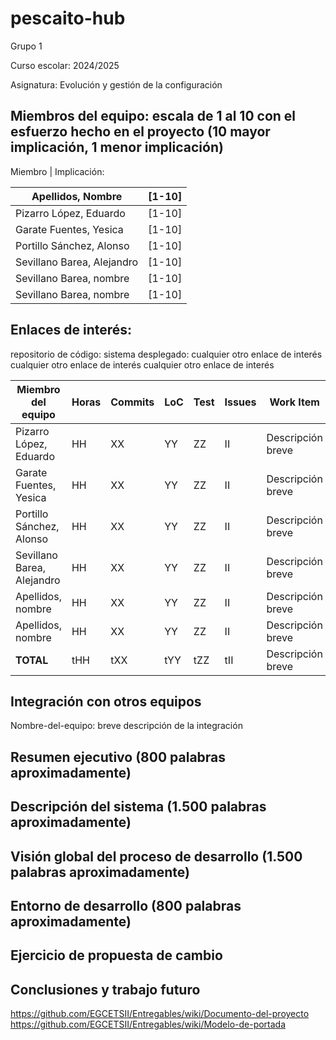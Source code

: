 # <strong>pescaito-hub</strong>

Grupo 1

Curso escolar: 2024/2025

Asignatura: Evolución y gestión de la configuración

## Miembros del equipo: escala de 1 al 10 con el esfuerzo hecho en el proyecto (10 mayor implicación, 1 menor implicación)


Miembro	| Implicación:

| Apellidos, Nombre | [1-10] |
|-------------------|--------|
| Pizarro López, Eduardo | [1-10] |
| Garate Fuentes, Yesica | [1-10] |
| Portillo Sánchez, Alonso | [1-10] |
| Sevillano Barea, Alejandro | [1-10] |
| Sevillano Barea, nombre | [1-10] |
| Sevillano Barea, nombre | [1-10] |


## Enlaces de interés:
repositorio de código:
sistema desplegado:
cualquier otro enlace de interés
cualquier otro enlace de interés
cualquier otro enlace de interés

| Miembro del equipo | Horas | Commits | LoC  | Test | Issues | Work Item          |
|--------------------|-------|---------|------|------|--------|--------------------|
| Pizarro López, Eduardo | HH    | XX      | YY   | ZZ   | II     | Descripción breve  |
| Garate Fuentes, Yesica | HH    | XX      | YY   | ZZ   | II     | Descripción breve  |
| Portillo Sánchez, Alonso | HH    | XX      | YY   | ZZ   | II     | Descripción breve  |
| Sevillano Barea, Alejandro | HH    | XX      | YY   | ZZ   | II     | Descripción breve  |
| Apellidos, nombre  | HH    | XX      | YY   | ZZ   | II     | Descripción breve  |
| Apellidos, nombre  | HH    | XX      | YY   | ZZ   | II     | Descripción breve  |
| **TOTAL**          | tHH   | tXX     | tYY  | tZZ  | tII    | Descripción breve  |


## Integración con otros equipos
Nombre-del-equipo: breve descripción de la integración

## Resumen ejecutivo (800 palabras aproximadamente)


## Descripción del sistema (1.500 palabras aproximadamente)


## Visión global del proceso de desarrollo (1.500 palabras aproximadamente)


## Entorno de desarrollo (800 palabras aproximadamente)

## Ejercicio de propuesta de cambio

## Conclusiones y trabajo futuro


https://github.com/EGCETSII/Entregables/wiki/Documento-del-proyecto
https://github.com/EGCETSII/Entregables/wiki/Modelo-de-portada


